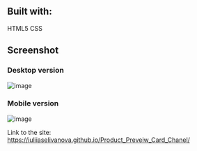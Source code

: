 ## Built with:
HTML5
CSS
## Screenshot
### Desktop version 
![image](https://github.com/IuliiaSelivanova/Product_Preveiw_Card_Chanel/assets/144701402/df37533b-bde4-4ba3-9f01-07e956d7fc35)
### Mobile version

![image](https://github.com/IuliiaSelivanova/Product_Preveiw_Card_Chanel/assets/144701402/cba968bd-babb-41c6-854f-3167e92ce027)


Link to the site:
https://iuliiaselivanova.github.io/Product_Preveiw_Card_Chanel/
